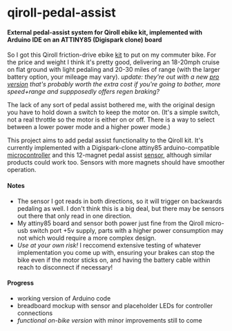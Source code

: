 # qiroll-pedal-assist
#### External pedal-assist system for Qiroll ebike kit, implemented with Arduino IDE on an ATTINY85 (Digispark clone) board

So I got this Qiroll friction-drive ebike [kit](https://www.aliexpress.com/item/4000366510773.html) to put on my commuter bike. For the price and weight I think it's pretty good, delivering an 18-20mph cruise on flat ground with light pedaling and 20-30 miles of range (with the larger battery option, your mileage may vary). *update: they're out with a new [pro](https://www.aliexpress.com/item/1005002066643128.html) [version](https://www.ebay.com/itm/Electric-Bicycle-E-BIKE-Conversion-Kit-QiROLL-Friction-Drive-QR-E-PRO-H70/402658347675) that's probably worth the extra cost if you're going to bother, more speed+range and suppposedly offers regen braking?*

The lack of any sort of pedal assist bothered me, with the original design you have to hold down a switch to keep the motor on. (It's a simple switch, not a real throttle so the motor is either on or off. There is a way to select between a lower power mode and a higher power mode.)

This project aims to add pedal assist functionality to the Qiroll kit. It's currently implemented with a Digispark-clone attiny85 arduino-compatible [microcontroller](https://smile.amazon.com/gp/product/B07KVS4YGQ/) and this 12-magnet pedal assist [sensor](https://smile.amazon.com/gp/product/B08GY819YF/), although similar products could work too. Sensors with more magnets should have smoother operation.

#### Notes
* The sensor I got reads in both directions, so it will trigger on backwards pedaling as well. I don't think this is a big deal, but there may be sensors out there that only read in one direction.
* My attiny85 board and sensor both power just fine from the Qiroll micro-usb switch port +5v supply, parts with a higher power consumption may not which would require a more complex design.
* _Use at your own risk!_ I reccomend extensive testing of whatever implementation you come up with, ensuring your brakes can stop the bike even if the motor sticks on, and having the battery cable within reach to disconnect if necessary!

#### Progress
* working version of Arduino code
* breadboard mockup with sensor and placeholder LEDs for controller connections
* _functional on-bike version_ with minor improvements still to come
